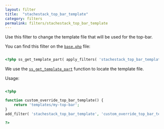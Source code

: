 ```yaml
---
layout: filter
title:  "stachestack_top_bar_template"
category: filters
permalink: filters/stachestack_top_bar_template
---
```


Use this filter to change the template file that will be used for the top-bar.

You can find this filter on the [`base.php`](https://github.com/StacheStack/StacheStack/blob/development/base.php) file:

```php

<?php ss_get_template_part( apply_filters( 'stachestack_top_bar_template', 'templates/top-bar' ) ); ?>

```

We use the [`ss_get_template_part`](/functions/ss_get_template_part) function to locate the template file.

Usage:

```php

<?php

function custom_override_top_bar_template() {
	return 'templates/my-top-bar';
}
add_filter( 'stachestack_top_bar_template', 'custom_override_top_bar_template' );

?>
```